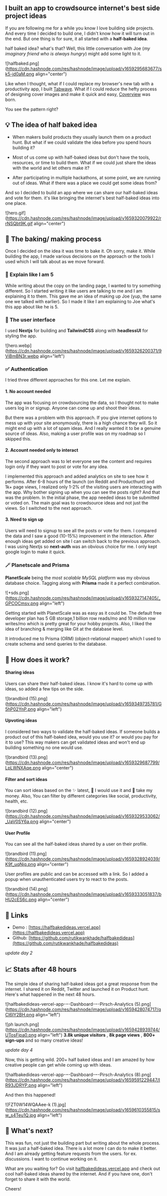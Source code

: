 ## I built an app to crowdsource  internet's best side project ideas


If you are following me for a while you know I love building side projects. And every time I decided to build one, I didn't know how it will turn out in the end.  But one thing is for sure, it all started with a **half-baked idea**.

half baked idea? what's that?
Well, this little conversation with Joe (*my imaginary friend who is always hungry*) might add some light to it.



![halfbaked.png](https://cdn.hashnode.com/res/hashnode/image/upload/v1659295683677/sk5-jd0aM.png align="center")

Like when I thought, what if I could replace my browser's new tab with a productivity app, I built [Tabwave](https://tabwave.app). What if I could reduce the hefty process of designing cover images and make it quick and easy, [Coverview](https://coverview.vercel.app) was born. 

You see the pattern right?


## 💡 The idea of half baked idea

- When makers build products they usually launch them on a product hunt. But what if we could validate the idea before you spend hours building it?

- Most of us come up with half-baked ideas but don't have the tools, resources, or time to build them. What if we could just share the ideas with the world and let others make it?

- After participating in multiple hackathons, at some point, we are running out of ideas. What if there was a place we could get some ideas from?

And so I decided to build an app where we can share our half-baked ideas and vote for them. it's like bringing the internet's best half-baked ideas into one place.


![hero.gif](https://cdn.hashnode.com/res/hashnode/image/upload/v1659320079922/rrNSQbt9K.gif align="center")


## 🍪 The baking/ making process

Once I decided on the idea it was time to bake it. Oh sorry, make it. While building the app, I made various decisions on the approach or the tools I used which I will talk about as we move forward.

### 👶 Explain like I am 5
While writing about the copy on the landing page, I wanted to try something different. So I started writing it like users are talking to me and I am explaining it to them. This gave me an idea of making up Joe (yup, the same one we talked with earlier). So I made it like I am explaining to Joe what's this app about like he is 5.

### 🎨 The user interface
I used **Nextjs** for building and **TailwindCSS** along with **headlessUI** for styling the app.


![hero.webp](https://cdn.hashnode.com/res/hashnode/image/upload/v1659326200371/9ViBmBN3r.webp align="left")

### ✅ Authentication
I tried three different approaches for this one. Let me explain.
#### 1. No account needed
The app was focusing on crowdsourcing the data, so I thought not to make users log in or signup. Anyone can come up and shoot their ideas. 

But there was a problem with this approach. If you give internet options to mess up with your site anonymously, there is a high chance they will. So it might end up with a lot of spam ideas. And I really wanted it to be a genuine source of ideas. Also, making a user profile was on my roadmap so I skipped this.

#### 2.  Account needed only to interact
The second approach was to let everyone see the content and requires login only if they want to post or vote for any idea. 

I implemented this approach and added analytics on site to see how it performs. After 6-8 hours of the launch (on Reddit and Producthunt) and 1k+ page views, I realized only 1-2% of the visiting users are interacting with the app. Why bother signing up when you can see the posts right? And that was the problem. In the initial phase, the app needed ideas to be submitted or voted on. The main goal was to crowdsource ideas and not just the views. So I switched to the next approach.

#### 3. Need to sign up
Users will need to signup to see all the posts or vote for them. I compared the data and I saw a good (10-15%) improvement in the interaction. After enough ideas get added on site I can switch back to the previous approach. I was using Nextjs so **next-auth** was an obvious choice for me. I only kept google login to make it quick.

### 🪄 Planetscale and Prisma
**PlanetScale** being the *most scalable MySQL platform* was my obvious database choice. Tagging along with **Prisma** made it a perfect combination.

![+sds.png](https://cdn.hashnode.com/res/hashnode/image/upload/v1659327147405/_GPCOCmsv.png align="left")

Getting started with PlanetScale was as easy as it could be. The default free developer plan has 5 GB storage,1 billion row reads/mo and 10 million row writes/mo which is pretty great for your hobby projects. Also, I liked the idea of branching & merging like Git at the database level.

It introduced me to Prisma (ORM) (object-relational mapper) which I used to create schema and send queries to the database.


## 👀 How does it work?

#### Sharing ideas
Users can share their half-baked ideas. I know it's hard to come up with ideas, so added a few tips on the side.

![brandbird (15).png](https://cdn.hashnode.com/res/hashnode/image/upload/v1659349735781/G5hP02YnP.png align="left")

#### Upvoting ideas
I considered two ways to validate the half-baked ideas. If someone builds a product out of this half-baked idea, would you use it? or would you pay for it to use? This way makers can get validated ideas and won't end up building something no one would use.

![brandbird (13).png](https://cdn.hashnode.com/res/hashnode/image/upload/v1659329687799/LpLWNXAqe.png align="center")



#### Filter and sort ideas
You can sort ideas based on the ✨ latest, 🙋 I would use it and 💸 take my money. Also, You can filter by different categories like social, productivity, health, etc.

![brandbird (12).png](https://cdn.hashnode.com/res/hashnode/image/upload/v1659329533062/_UaV0SY6a.png align="center")

#### User Profile
You can see all the half-baked ideas shared by a user on their profile. 


![brandbird (11).png](https://cdn.hashnode.com/res/hashnode/image/upload/v1659328924039/K9f_uqNjq.png align="center")

User profiles are public and can be accessed with a link.  So I added a popup when unauthenticated users try to react to the posts.

![brandbird (14).png](https://cdn.hashnode.com/res/hashnode/image/upload/v1659333051837/bHU2cES6c.png align="center")

## 🔗 Links
- Demo : [https://halfbakedideas.vercel.app](https://halfbakedideas.vercel.app)
- Github: [https://github.com/rutikwankhade/halfbakedideas](https://github.com/rutikwankhade/halfbakedideas)

*update day 2*

## 📈 Stats after 48 hours
The simple idea of sharing half-baked ideas got a great response from the internet. I shared it on Reddit, Twitter and launched it on Product hunt. Here's what happened in the next 48 hours.


![halfbakedideas-vercel-app-‒-Dashboard-‒-Pirsch-Analytics (5).png](https://cdn.hashnode.com/res/hashnode/image/upload/v1659428074717/qCI6IY2BH.png align="left")


![ph launch.png](https://cdn.hashnode.com/res/hashnode/image/upload/v1659428939744/UTosFipa0.png align="left")
**3.8k unique visitors** , **8k page views** , **800+ sign-ups** and so many creative ideas!


*update day 4*

Now, this is getting wild. 200+ half baked ideas and I am amazed by how creative people can get while coming up with ideas.


![halfbakedideas-vercel-app-‒-Dashboard-‒-Pirsch-Analytics (8).png](https://cdn.hashnode.com/res/hashnode/image/upload/v1659591229447/IR93JDRYP.png align="left")

And then this happened!


![FZT0W14WQAAee-k (1).jpg](https://cdn.hashnode.com/res/hashnode/image/upload/v1659610355815/sw_s4Teu1Q.jpg align="left")

## 🔮 What's next?
This was fun, not just the building part but writing about the whole process. It was just a half-baked idea. There is a lot more I can do to make it better. And I am already getting feature requests from the users. for ex. discussions. I want to continue working on it.

What are you waiting for? Go visit [halfbakedideas.vercel.app](https://halfbakedideas.vercel.app) and check out cool half-baked ideas shared by the internet. And if you have one, don't forget to share it with the world.

Cheers!
